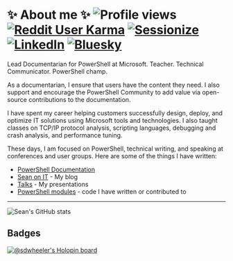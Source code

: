 # ✨ About me ✨ ![Profile views][09] [![Reddit User Karma][08]][16] [![Sessionize][07]][14] [![LinkedIn][06]][11] [![Bluesky][05]][01]

Lead Documentarian for PowerShell at Microsoft. Teacher. Technical Communicator. PowerShell champ.

As a documentarian, I ensure that users have the content they need. I also support and encourage the
PowerShell Community to add value via open-source contributions to the documentation.

I have spent my career helping customers successfully design, deploy, and optimize IT solutions
using Microsoft tools and technologies. I also taught classes on TCP/IP protocol analysis,
scripting languages, debugging and crash analysis, and performance tuning.

These days, I am focused on PowerShell, technical writing, and speaking at conferences and user
groups. Here are some of the things I have written:

- [PowerShell Documentation][10]
- [Sean on IT][12] - My blog
- [Talks][13] - My presentations
- [PowerShell modules][15] - code I have written or contributed to

---

![Sean's GitHub stats][02]

## Badges

[![@sdwheeler's Holopin board][04]][02]

<!-- link references -->
[01]: https://bsky.app/profile/sdwheeler.bsky.social
[02]: https://github-readme-stats.vercel.app/api?username=sdwheeler&theme=dark&show_icons=true&count_private=true
[04]: https://holopin.me/sdwheeler
[05]: https://img.shields.io/badge/Bluesky-0285FF?logo=bluesky&logoColor=white
[06]: https://img.shields.io/badge/LinkedIn-blue
[07]: https://img.shields.io/badge/Sessionize-1AB394?logo=sessionize&logoColor=white
[08]: https://img.shields.io/reddit/user-karma/combined/swsamwa
[09]: https://komarev.com/ghpvc/?username=sdwheeler
[10]: https://learn.microsoft.com/powershell/scripting/
[11]: https://linkedin.com/in/scriptingsean
[12]: https://sdwheeler.github.io/seanonit/
[13]: https://sdwheeler.github.io/seanonit/docs/
[14]: https://sessionize.com/sean-wheeler
[15]: https://www.powershellgallery.com/profiles/sewhee
[16]: https://www.reddit.com/user/swsamwa/
